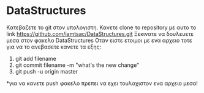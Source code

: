 # DataStructures

Κατεβαζετε το git στον υπολογιστη.
Κανετε clone το repository με αυτο το link https://github.com/iamtsac/DataStructures.git
Ξεκινατε να δουλευετε μεσα στον φακελο DataStructures
Οταν ειστε ετοιμοι με ενα αρχειο τοτε για να το ανεβασετε κανετε τα εξης:
  1) git add  filename
  2) git commit filename -m "what's the new change"
  3) git push -u origin master


  *για να κανετε push φακελο πρεπει να εχει τουλαχιστον ενα αρχειο μεσα!
